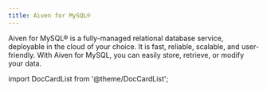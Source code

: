 ```yaml
---
title: Aiven for MySQL®
---
```


Aiven for MySQL® is a fully-managed relational database service,
deployable in the cloud of your choice. It is fast, reliable, scalable,
and user-friendly. With Aiven for MySQL, you can easily store, retrieve,
or modify your data.


import DocCardList from '@theme/DocCardList';

<DocCardList />
